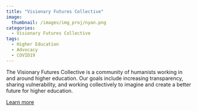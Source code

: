 ```yaml
---
title: "Visionary Futures Collective"
image: 
  thumbnail: /images/img_proj/nyan.png
categories:
  - Visionary Futures Collective
tags:
  - Higher Education
  - Advocacy
  - COVID19
---
```


The Visionary Futures Collective is a community of humanists working in and around higher education. Our goals include increasing transparency, sharing vulnerability, and working collectively to imagine and create a better future for higher education.

[Learn more](https://visionary-futures-collective.github.io/)